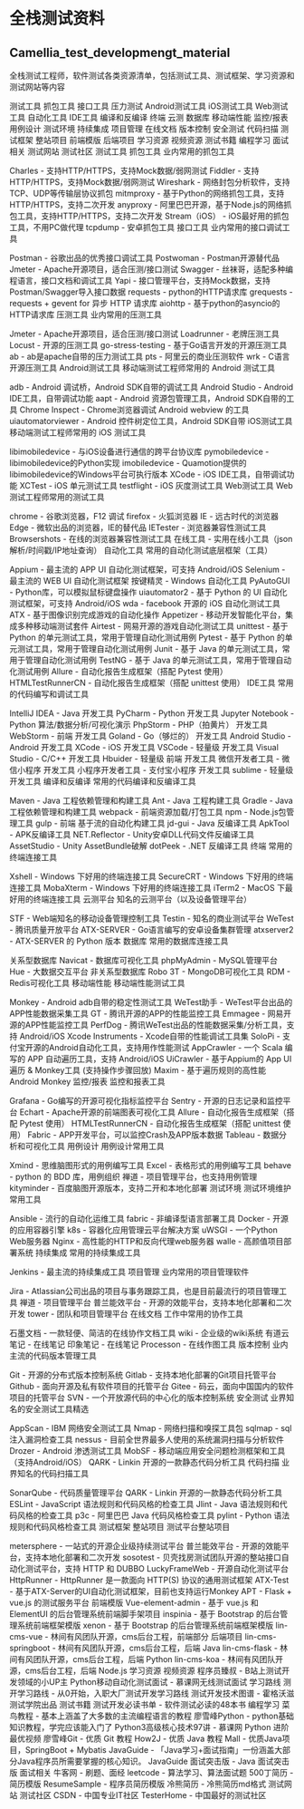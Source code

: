 # 全栈测试资料
## Camellia_test_developmengt_material

全栈测试工程师，软件测试各类资源清单，包括测试工具、测试框架、学习资源和测试网站等内容

测试工具
抓包工具
接口工具
压力测试
Android测试工具
iOS测试工具
Web测试工具
自动化工具
IDE工具
编译和反编译
终端
云测
数据库
移动端性能
监控/报表
用例设计
测试环境
持续集成
项目管理
在线文档
版本控制
安全测试
代码扫描
测试框架
整站项目
前端模版
后端项目
学习资源
视频资源
测试书籍
编程学习
面试相关
测试网站
测试社区
测试工具
抓包工具
业内常用的抓包工具

Charles - 支持HTTP/HTTPS，支持Mock数据/弱网测试
Fiddler - 支持HTTP/HTTPS，支持Mock数据/弱网测试
Wireshark - 网络封包分析软件，支持TCP、UDP等传输层协议抓包
mitmproxy - 基于Python的网络抓包工具，支持HTTP/HTTPS，支持二次开发
anyproxy - 阿里巴巴开源，基于Node.js的网络抓包工具，支持HTTP/HTTPS，支持二次开发
Stream（iOS） - iOS最好用的抓包工具，不用PC做代理
tcpdump - 安卓抓包工具
接口工具
业内常用的接口调试工具

Postman - 谷歌出品的优秀接口调试工具
Postwoman - Postman开源替代品
Jmeter - Apache开源项目，适合压测/接口测试
Swagger - 丝袜哥，适配多种编程语言，接口文档和调试工具
Yapi - 接口管理平台，支持Mock数据，支持Postman/Swagger导入接口数据
requests - python的HTTP请求库
grequests - requests + gevent for 异步 HTTP 请求库
aiohttp - 基于python的asyncio的HTTP请求库
压测工具
业内常用的压测工具

Jmeter - Apache开源项目，适合压测/接口测试
Loadrunner - 老牌压测工具
Locust - 开源的压测工具
go-stress-testing - 基于Go语言开发的开源压测工具
ab - ab是apache自带的压力测试工具
pts - 阿里云的商业压测软件
wrk - C语言开源压测工具
Android测试工具
移动端测试工程师常用的 Android 测试工具

adb - Android 调试桥，Android SDK自带的调试工具
Android Studio - Android IDE工具，自带调试功能
aapt - Android 资源包管理工具，Android SDK自带的工具
Chrome Inspect - Chrome浏览器调试 Android webview 的工具
uiautomatorviewer - Android 控件树定位工具，Android SDK自带
iOS测试工具
移动端测试工程师常用的 iOS 测试工具

libimobiledevice - 与iOS设备进行通信的跨平台协议库
pymobiledevice - libimobiledevice的Python实现
imobiledevice - Quamotion提供的libimobiledevice的Windows平台可执行版本
XCode - iOS IDE工具，自带调试功能
XCTest - iOS 单元测试工具
testflight - iOS 灰度测试工具
Web测试工具
Web测试工程师常用的测试工具

chrome - 谷歌浏览器，F12 调试
firefox - 火狐浏览器
IE - 远古时代的浏览器
Edge - 微软出品的浏览器，IE的替代品
IETester - 浏览器兼容性测试工具
Browsershots - 在线的浏览器兼容性测试工具
在线工具 - 实用在线小工具（json解析/时间戳/IP地址查询）
自动化工具
常用的自动化测试底层框架（工具）

Appium - 最主流的 APP UI 自动化测试框架，可支持 Android/iOS
Selenium - 最主流的 WEB UI 自动化测试框架
按键精灵 - Windows 自动化工具
PyAutoGUI - Python库，可以模拟鼠标键盘操作
uiautomator2 - 基于 Python 的 UI 自动化测试框架，可支持 Android/iOS
wda - facebook 开源的 iOS 自动化测试工具
ATX - 基于图像识别完成游戏的自动化操作
Appetizer - 移动开发智能化平台，集成多种移动端测试套件
Airtest - 网易开源的游戏自动化测试工具
unittest - 基于 Python 的单元测试工具，常用于管理自动化测试用例
Pytest - 基于 Python 的单元测试工具，常用于管理自动化测试用例
Junit - 基于 Java 的单元测试工具，常用于管理自动化测试用例
TestNG - 基于 Java 的单元测试工具，常用于管理自动化测试用例
Allure - 自动化报告生成框架（搭配 Pytest 使用）
HTMLTestRunnerCN - 自动化报告生成框架（搭配 unittest 使用）
IDE工具
常用的代码编写和调试工具

IntelliJ IDEA - Java 开发工具
PyCharm - Python 开发工具
Jupyter Notebook - Python 算法/数据分析/可视化演示
PhpStorm - PHP（拍黄片） 开发工具
WebStorm - 前端 开发工具
Goland - Go（够烂的） 开发工具
Android Studio - Android 开发工具
XCode - iOS 开发工具
VSCode - 轻量级 开发工具
Visual Studio - C/C++ 开发工具
Hbuider - 轻量级 前端 开发工具
微信开发者工具 - 微信小程序 开发工具
小程序开发者工具 - 支付宝小程序 开发工具
sublime - 轻量级 开发工具
编译和反编译
常用的代码编译和反编译工具

Maven - Java 工程依赖管理和构建工具
Ant - Java 工程构建工具
Gradle - Java 工程依赖管理和构建工具
webpack - 前端资源加载/打包工具
npm - Node.js包管理工具
gulp - 前端 基于流的自动化构建工具
jd-gui - Java 反编译工具
ApkTool - APK反编译工具
NET.Reflector - Unity安卓DLL代码文件反编译工具
AssetStudio - Unity AssetBundle破解
dotPeek - .NET 反编译工具
终端
常用的终端连接工具

Xshell - Windows 下好用的终端连接工具
SecureCRT - Windows 下好用的终端连接工具
MobaXterm - Windows 下好用的终端连接工具
iTerm2 - MacOS 下最好用的终端连接工具
云测平台
知名的云测平台（以及设备管理平台）

STF - Web端知名的移动设备管理控制工具
Testin - 知名的商业测试平台
WeTest - 腾讯质量开放平台
ATX-SERVER - Go语言编写的安卓设备集群管理
atxserver2 - ATX-SERVER 的 Python 版本
数据库
常用的数据库连接工具

关系型数据库
Navicat - 数据库可视化工具
phpMyAdmin - MySQL管理平台
Hue - 大数据交互平台
非关系型数据库
Robo 3T - MongoDB可视化工具
RDM - Redis可视化工具
移动端性能
移动端性能测试工具

Monkey - Android adb自带的稳定性测试工具
WeTest助手 - WeTest平台出品的APP性能数据采集工具
GT - 腾讯开源的APP的性能监控工具
Emmagee - 网易开源的APP性能监控工具
PerfDog - 腾讯WeTest出品的性能数据采集/分析工具，支持 Android/iOS
Xcode Instruments - Xcode自带的性能调试工具集
SoloPi - 支付宝开源的Android自动化工具，支持用作性能测试
AppCrawler - 一个 Scala 编写的 APP 自动遍历工具，支持 Android/iOS
UiCrawler - 基于Appium的 App UI 遍历 & Monkey工具 (支持操作步骤回放)
Maxim - 基于遍历规则的高性能Android Monkey
监控/报表
监控和报表工具

Grafana - Go编写的开源可视化指标监控平台
Sentry - 开源的日志记录和监控平台
Echart - Apache开源的前端图表可视化工具
Allure - 自动化报告生成框架（搭配 Pytest 使用）
HTMLTestRunnerCN - 自动化报告生成框架（搭配 unittest 使用）
Fabric - APP开发平台，可以监控Crash及APP版本数据
Tableau - 数据分析和可视化工具
用例设计
用例设计常用工具

Xmind - 思维脑图形式的用例编写工具
Excel - 表格形式的用例编写工具
behave - python 的 BDD 库，用例组织
禅道 - 项目管理平台，也支持用例管理
kityminder - 百度脑图开源版本，支持二开和本地化部署
测试环境
测试环境维护常用工具

Ansible - 流行的自动化运维工具
fabric - 非编译型语言部署工具
Docker - 开源的应用容器引擎
k8s - 容器化应用管理云平台解决方案
uWSGI - 一个Python Web服务器
Nginx - 高性能的HTTP和反向代理web服务器
walle - 高颜值项目部署系统
持续集成
常用的持续集成工具

Jenkins - 最主流的持续集成工具
项目管理
业内常用的项目管理软件

Jira - Atlassian公司出品的项目与事务跟踪工具，也是目前最流行的项目管理工具
禅道 - 项目管理平台
普兰能效平台 - 开源的效能平台，支持本地化部署和二次开发
tower - 团队和项目管理平台
在线文档
工作中常用的协作工具

石墨文档 - 一款轻便、简洁的在线协作文档工具
wiki - 企业级的wiki系统
有道云笔记 - 在线笔记
印象笔记 - 在线笔记
Processon - 在线作图工具
版本控制
业内主流的代码版本管理工具

Git - 开源的分布式版本控制系统
Gitlab - 支持本地化部署的Git项目托管平台
Github - 面向开源及私有软件项目的托管平台
Gitee - 码云，面向中国国内的软件项目的托管平台
SVN - 一个开放源代码的中心化的版本控制系统
安全测试
业界知名的安全测试工具精选

AppScan - IBM 网络安全测试工具
Nmap - 网络扫描和嗅探工具包
sqlmap - sql 注入漏洞检查工具
nessus - 目前全世界最多人使用的系统漏洞扫描与分析软件
Drozer - Android 渗透测试工具
MobSF - 移动端应用安全问题检测框架和工具（支持Android/iOS）
QARK - Linkin 开源的一款静态代码分析工具
代码扫描
业界知名的代码扫描工具

SonarQube - 代码质量管理平台
QARK - Linkin 开源的一款静态代码分析工具
ESLint - JavaScript 语法规则和代码风格的检查工具
Jlint - Java 语法规则和代码风格的检查工具
p3c - 阿里巴巴 Java 代码风格检查工具
pylint - Python 语法规则和代码风格检查工具
测试框架
整站项目
测试平台整站项目

metersphere - 一站式的开源企业级持续测试平台
普兰能效平台 - 开源的效能平台，支持本地化部署和二次开发
sosotest - 贝壳找房测试团队开源的整站接口自动化测试平台，支持 HTTP 和 DUBBO
LuckyFrameWeb - 开源自动化测试平台
HttpRunner - HttpRunner 是一款面向 HTTP(S) 协议的通用测试框架
ATX-Test - 基于ATX-Server的UI自动化测试框架，目前也支持运行Monkey
APT - Flask + vue.js 的测试服务平台
前端模版
Vue-element-admin - 基于 vue.js 和 ElementUI 的后台管理系统前端脚手架项目
inspinia - 基于 Bootstrap 的后台管理系统前端框架模版
xenon - 基于 Bootstrap 的后台管理系统前端框架模版
lin-cms-vue - 林间有风团队开源，cms后台工程，前端部分
后端项目
lin-cms-springboot - 林间有风团队开源，cms后台工程，后端 Java
lin-cms-flask - 林间有风团队开源，cms后台工程，后端 Python
lin-cms-koa - 林间有风团队开源，cms后台工程，后端 Node.js
学习资源
视频资源
程序员臻叔 - B站上测试开发领域的小UP主
Python移动自动化测试面试 - 慕课网无线测试面试
学习路线
测开学习路线 - 从0开始，入职大厂测试开发学习路线
测试开发技术图谱 - 霍格沃滋测试学院出品
测试书籍
测试开发必读书单 - 软件测试必读的48本书
编程学习
菜鸟教程 - 基本上涵盖了大多数的主流编程语言的教程
廖雪峰Python - python基础知识教程，学完应该能入门了
Python3高级核心技术97讲 - 慕课网 Python 进阶最优视频
廖雪峰Git - 优质 Git 教程
How2J - 优质 Java 教程
Mall - 优质Java项目，SpringBoot + Mybatis
JavaGuide - 「Java学习+面试指南」一份涵盖大部分Java程序员所需要掌握的核心知识。
JavaGuide 面试突击版 - Java 面试突击版
面试相关
牛客网 - 刷题、面经
leetcode - 算法学习、算法面试题
500丁简历 - 简历模版
ResumeSample - 程序员简历模版
冷熊简历 - 冷熊简历md格式
测试网站
测试社区
CSDN - 中国专业IT社区
TesterHome - 中国最好的测试社区
